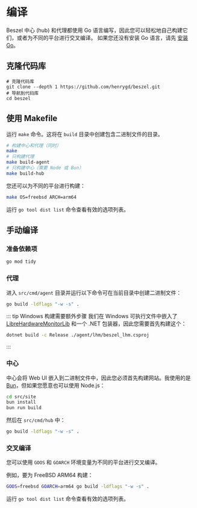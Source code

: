 <script setup>
  import pkg from '../../package.json'
</script>

# 编译

Beszel 中心 (hub) 和代理都使用 Go 语言编写，因此您可以轻松地自己构建它们，或者为不同的平台进行交叉编译。 如果您还没有安装 Go 语言，请先 [安装 Go](https://go.dev/doc/install)。

## 克隆代码库

<!-- git clone --branch v{{pkg.version}} --depth 1 https://github.com/henrygd/beszel.git -->

```bash-vue
# 克隆代码库
git clone --depth 1 https://github.com/henrygd/beszel.git
# 导航到代码库
cd beszel
```

## 使用 Makefile

运行 `make` 命令。这将在 `build` 目录中创建包含二进制文件的目录。

```bash
# 构建中心和代理（同时）
make
# 只构建代理
make build-agent
# 只构建中心（需要 Node 或 Bun）
make build-hub
```

您还可以为不同的平台进行构建：

```bash
make OS=freebsd ARCH=arm64
```

运行 `go tool dist list` 命令查看有效的选项列表。

## 手动编译

### 准备依赖项

```bash
go mod tidy
```

### 代理

进入 `src/cmd/agent` 目录并运行以下命令可在当前目录中创建二进制文件：

```bash
go build -ldflags "-w -s" .
```

::: tip Windows 构建需要额外步骤
我们在 Windows 可执行文件中嵌入了 [LibreHardwareMonitorLib](https://github.com/LibreHardwareMonitor/LibreHardwareMonitor) 和一个 .NET 包装器，因此您需要首先构建这个：

```bash
dotnet build -c Release ./agent/lhm/beszel_lhm.csproj
```

:::

### 中心

中心会将 Web UI 嵌入到二进制文件中，因此您必须首先构建网站。我使用的是 [Bun](https://bun.sh/)，但如果您愿意也可以使用 Node.js：

```bash
cd src/site
bun install
bun run build
```

然后在 `src/cmd/hub` 中：

```bash
go build -ldflags "-w -s" .
```

### 交叉编译

您可以使用 `GOOS` 和 `GOARCH` 环境变量为不同的平台进行交叉编译。

例如，要为 FreeBSD ARM64 构建：

```bash
GOOS=freebsd GOARCH=arm64 go build -ldflags "-w -s" .
```

运行 `go tool dist list` 命令查看有效的选项列表。
